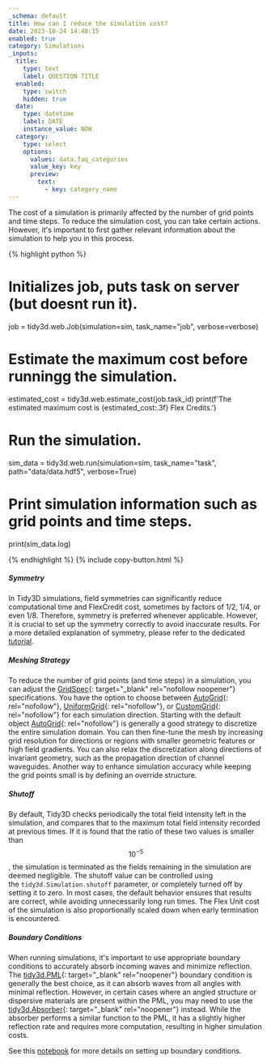 ```yaml
---
_schema: default
title: How can I reduce the simulation cost?
date: 2023-10-24 14:48:15
enabled: true
category: Simulations
_inputs:
  title:
    type: text
    label: QUESTION TITLE
  enabled:
    type: switch
    hidden: true
  date:
    type: datetime
    label: DATE
    instance_value: NOW
  category:
    type: select
    options:
      values: data.faq_categories
      value_key: key
      preview:
        text:
          - key: category_name
---
```

The cost of a simulation is primarily affected by the number of grid points and time steps. To reduce the simulation cost, you can take certain actions. However, it's important to first gather relevant information about the simulation to help you in this process.

<div markdown class="code-snippet">{% highlight python %}

# Initializes job, puts task on server (but doesnt run it).
job = tidy3d.web.Job(simulation=sim, task_name="job", verbose=verbose)

# Estimate the maximum cost before runningg the simulation.
estimated_cost = tidy3d.web.estimate_cost(job.task_id)
print(f'The estimated maximum cost is {estimated_cost:.3f} Flex Credits.')

# Run the simulation.
sim_data = tidy3d.web.run(simulation=sim, task_name="task", path="data/data.hdf5", verbose=True)

# Print simulation information such as grid points and time steps.
print(sim_data.log)

{% endhighlight %}
{% include copy-button.html %}</div>

##### Symmetry

In Tidy3D simulations, field symmetries can significantly reduce computational time and FlexCredit cost, sometimes by factors of 1/2, 1/4, or even 1/8. Therefore, symmetry is preferred whenever applicable. However, it is crucial to set up the symmetry correctly to avoid inaccurate results. For a more detailed explanation of symmetry, please refer to the dedicated [tutorial](https://www.flexcompute.com/tidy3d/examples/notebooks/Symmetry/).

##### Meshing Strategy

To reduce the number of grid points (and time steps) in a simulation, you can adjust the [GridSpec](https://docs.flexcompute.com/projects/tidy3d/en/stable/_autosummary/tidy3d.GridSpec.html){: target="_blank" rel="nofollow noopener"} specifications. You have the option to choose between [AutoGrid](https://docs.flexcompute.com/projects/tidy3d/en/stable/_autosummary/tidy3d.AutoGrid.html){: rel="nofollow"},&nbsp;[UniformGrid](https://docs.flexcompute.com/projects/tidy3d/en/stable/_autosummary/tidy3d.UniformGrid.html){: rel="nofollow"}, or&nbsp;[CustomGrid](https://docs.flexcompute.com/projects/tidy3d/en/stable/_autosummary/tidy3d.CustomGrid.html){: rel="nofollow"} for each simulation direction. Starting with the default object [AutoGrid](https://docs.flexcompute.com/projects/tidy3d/en/stable/_autosummary/tidy3d.AutoGrid.html){: rel="nofollow"}&nbsp;is generally a good strategy to discretize the entire simulation domain. You can then fine-tune the mesh by increasing grid resolution for directions or regions with smaller geometric features or high field gradients. You can also relax the discretization along directions of invariant geometry, such as the propagation direction of channel waveguides. Another way to enhance simulation accuracy while keeping the grid points small is by defining an override structure.

##### Shutoff

By default, Tidy3D checks periodically the total field intensity left in the simulation, and compares that to the maximum total field intensity recorded at previous times. If it is found that the ratio of these two values is smaller than​​​&nbsp;$$10^{-5}$$​​, the simulation is terminated as the fields remaining in the simulation are deemed negligible. The shutoff value can be controlled using the&nbsp;`tidy3d.Simulation.shutoff`&nbsp;parameter, or completely turned off by setting it to zero. In most cases, the default behavior ensures that results are correct, while avoiding unnecessarily long run times. The Flex Unit cost of the simulation is also proportionally scaled down when early termination is encountered.

##### Boundary Conditions

When running simulations, it's important to use appropriate boundary conditions to accurately absorb incoming waves and minimize reflection. The [tidy3d.PML](https://docs.flexcompute.com/projects/tidy3d/en/latest/_autosummary/tidy3d.PML.html#tidy3d.PML){: target="_blank" rel="noopener"} boundary condition is generally the best choice, as it can absorb waves from all angles with minimal reflection. However, in certain cases where an angled structure or dispersive materials are present within the PML, you may need to use the [tidy3d.Absorber](https://docs.flexcompute.com/projects/tidy3d/en/latest/_autosummary/tidy3d.Absorber.html#tidy3d.Absorber){: target="_blank" rel="noopener"} instead. While the absorber performs a similar function to the PML, it has a slightly higher reflection rate and requires more computation, resulting in higher simulation costs.

See this&nbsp;[notebook](https://www.flexcompute.com/tidy3d/examples/notebooks/BoundaryConditions/)&nbsp;for more details on setting up boundary conditions.

<!-- notionvc: 236d2784-3134-4b85-9b57-777825079203 -->
